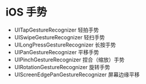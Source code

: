 # iOS 手势

* UITapGestureRecognizer 	轻拍手势
* UISwipeGestureRecognizer 	轻扫手势
* UILongPressGestureRecognizer 	长按手势
* UIPanGestureRecognizer 	平移手势
* UIPinchGestureRecognizer 	捏合（缩放）手势
* UIRotationGestureRecognizer 	旋转手势
* UIScreenEdgePanGestureRecognizer 	屏幕边缘平移
